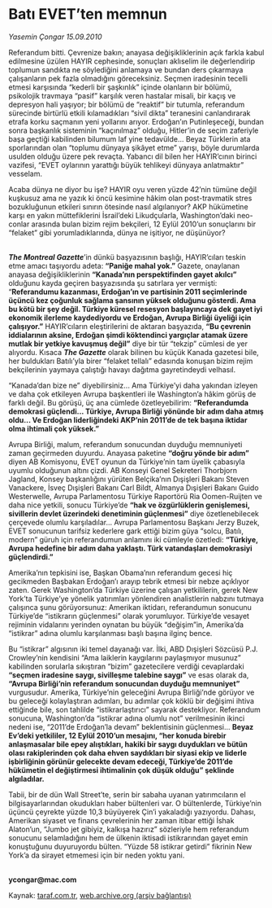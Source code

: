 # Batı EVET’ten memnun

*Yasemin Çongar 15.09.2010*

<div class="yazi"><p>Referandum bitti. Çevrenize bakın; anayasa değişikliklerinin açık farkla kabul edilmesine üzülen HAYIR cephesinde, sonuçları aklıselim ile değerlendirip toplumun sandıkta ne söylediğini anlamaya ve bundan ders çıkarmaya çalışanların pek fazla olmadığını göreceksiniz. Seçmen iradesinin tecelli etmesi karşısında “kederli bir şaşkınlık” içinde olanların bir bölümü, psikolojik travmaya “pasif” karşılık veren hastalar misali, bir kaçış ve depresyon hali yaşıyor; bir bölümü de “reaktif” bir tutumla, referandum sürecinde birtürlü etkili kılamadıkları “sivil dikta” teranesini canlandırarak etrafa korku saçmanın yeni yollarını arıyor. Erdoğan’ın Putinleşeceği, bundan sonra başkanlık sisteminin “kaçınılmaz” olduğu, Hitler’in de seçim zaferiyle başa geçtiği kabilinden bilumum laf yine tedavülde... Beyaz Türklerin ata sporlarından olan “toplumu dünyaya şikâyet etme” yarışı, böyle durumlarda usulden olduğu üzere pek revaçta. Yabancı dil bilen her HAYIR’cının birinci vazifesi, “EVET oylarının yarattığı büyük tehlikeyi dünyaya anlatmaktır” vesselam.</p>
<p>Acaba dünya ne diyor bu işe? HAYIR oyu veren yüzde 42’nin tümüne değil kuşkusuz ama ne yazık ki öncü kesimine hâkim olan post-travmatik stres bozukluğunun etkileri sınırın ötesinde nasıl algılanıyor? AKP hükümetine karşı en yakın müttefiklerini İsrail’deki Likudçularla, Washington’daki neo-conlar arasında bulan bizim rejim bekçileri, 12 Eylül 2010’un sonuçlarını bir “felaket” gibi yorumladıklarında, dünya ne işitiyor, ne düşünüyor?</p>
<p><b><i><br/>The Montreal Gazette</i></b>’in dünkü başyazısının başlığı, HAYIR’cıları teskin etme amacı taşıyordu adeta: <b>“Paniğe mahal yok.”</b> Gazete, onaylanan anayasa değişikliklerinin <b>“Kanada’nın perspektifinden gayet akılcı”</b> olduğunu kayda geçiren başyazısında şu satırlara yer vermişti: “<b>Referandumu kazanması, Erdoğan’ın ve partisinin 2011 seçimlerinde üçüncü kez çoğunluk sağlama şansının yüksek olduğunu gösterdi. Ama bu kötü bir şey değil. Türkiye küresel resesyon başlayıncaya dek gayet iyi ekonomik ilerleme kaydediyordu ve Erdoğan, Avrupa Birliği üyeliği için çalışıyor.”</b> HAYIR’cıların eleştirilerini de aktaran başyazıda, <b>“Bu çevrenin iddialarının aksine, Erdoğan şimdi köktendinci yargıçlar atamak üzere mutlak bir yetkiye kavuşmuş değil”</b> diye bir tür “tekzip” cümlesi de yer alıyordu. Kısaca <b><i>The Gazette</i></b> olarak bilinen bu küçük Kanada gazetesi bile, her buldukları Batılı’yla birer “felaket tellalı” edasında konuşan bizim rejim bekçilerinin yaymaya çalıştığı havayı dağıtma gayretindeydi velhasıl.</p>
<p>“Kanada’dan bize ne” diyebilirsiniz... Ama Türkiye’yi daha yakından izleyen ve daha çok etkileyen Avrupa başkentleri ile Washington’a hâkim görüş de farklı değil. Bu görüşü, üç ana cümlede özetleyebilirim: <b>“Referandumda demokrasi güçlendi... Türkiye, Avrupa Birliği yönünde bir adım daha atmış oldu... Ve Erdoğan liderliğindeki AKP’nin 2011’de de tek başına iktidar olma ihtimali çok yüksek.”</b></p>
<p>Avrupa Birliği, malum, referandum sonucundan duyduğu memnuniyeti zaman geçirmeden duyurdu. Anayasa paketine <b>“doğru yönde bir adım”</b> diyen AB Komisyonu, EVET oyunun da Türkiye’nin tam üyelik çabasıyla uyumlu olduğunun altını çizdi. AB Konseyi Genel Sekreteri Thorbjorn Jagland, Konsey başkanlığını yürüten Belçika’nın Dışişleri Bakanı Steven Vanackere, İsveç Dışişleri Bakanı Carl Bildt, Almanya Dışişleri Bakanı Guido Westerwelle, Avrupa Parlamentosu Türkiye Raportörü Ria Oomen-Ruijten ve daha nice yetkili, sonucu Türkiye’de <b>“hak ve özgürlüklerin genişlemesi, sivillerin devlet üzerindeki denetiminin güçlenmesi”</b> diye özetlenebilecek çerçevede olumlu karşıladılar... Avrupa Parlamentosu Başkanı Jerzy Buzek, EVET sonucunun tarifsiz kederlere gark ettiği bizim güya “solcu, Batılı, modern” güruh için referandumun anlamını iki cümleyle özetledi: <b>“Türkiye, Avrupa hedefine bir adım daha yaklaştı. Türk vatandaşları demokrasiyi güçlendirdi.”</b></p>
<p>Amerika’nın tepkisini ise, Başkan Obama’nın referandum gecesi hiç gecikmeden Başbakan Erdoğan’ı arayıp tebrik etmesi bir nebze açıklıyor zaten. Gerek Washington’da Türkiye üzerine çalışan yetkililerin, gerek New York’ta Türkiye’ye yönelik yatırımları yönlendiren analistlerin nabzını tutmaya çalışınca şunu görüyorsunuz: Amerikan iktidarı, referandumun sonucunu Türkiye’de “istikrarın güçlenmesi” olarak yorumluyor. Türkiye’de vesayet rejiminin vidalarını yerinden oynatan bu büyük “değişim”in, Amerika’da “istikrar” adına olumlu karşılanması başlı başına ilginç bence. </p>
<p>Bu “istikrar” algısının iki temel dayanağı var. İlki, ABD Dışişleri Sözcüsü P.J. Crowley’nin kendisini “Ama laiklerin kaygılarını paylaşmıyor musunuz” kabilinden sorularla sıkıştıran “bizim” gazetecilere verdiği cevaplardaki <b>“seçmen iradesine saygı, sivilleşme talebine saygı”</b> ve esas olarak da, <b>“Avrupa Birliği’nin referandum sonucundan duyduğu memnuniyet”</b> vurgusudur. Amerika, Türkiye’nin geleceğini Avrupa Birliği’nde görüyor ve bu geleceği kolaylaştıran adımları, bu adımlar çok köklü bir değişimi ihtiva ettiğinde bile, son tahlilde “istikrarlaştırıcı” sayarak destekliyor. Referandum sonucuna, Washington’da “istikrar adına olumlu not” verilmesinin ikinci nedeni ise, “2011’de Erdoğan’la devam” beklentisinin güçlenmesi... <b>Beyaz Ev’deki yetkililer, 12 Eylül 2010’un mesajını, “her konuda birebir anlaşmasalar bile epey alıştıkları, hakiki bir saygı duydukları ve bütün olası rakiplerinden çok daha ehven saydıkları bir siyasi ekip ve liderle işbirliğinin görünür gelecekte devam edeceği, Türkiye’de 2011’de hükümetin el değiştirmesi ihtimalinin çok düşük olduğu” şeklinde algıladılar. </b></p>
<p>Tabii, bir de dün Wall Street’te, serin bir sabaha uyanan yatırımcıların el bilgisayarlarından okudukları haber bültenleri var. O bültenlerde, Türkiye’nin üçüncü çeyrekte yüzde 10,3 büyüyerek Çin’i yakaladığı yazıyordu. Dahası, Amerikan siyaset ve finans çevrelerinin her zaman itibar ettiği İshak Alaton’un, “Jumbo jet gibiyiz, kalkışa hazırız” sözleriyle hem referandum sonucunu selamladığını hem de ülkenin iktisadi istikrarından gayet emin konuştuğunu duyuruyordu bülten. “Yüzde 58 istikrar getirdi” fikrinin New York’a da sirayet etmemesi için bir neden yoktu yani.</p>
<p><b><br/>ycongar@mac.com</b></p></div>

Kaynak: [taraf.com.tr](http://www.taraf.com.tr:80/yasemin-congar/makale-bati-evet-ten-memnun.htm), [web.archive.org (arşiv bağlantısı)](http://web.archive.org/web/20100917062335/http://www.taraf.com.tr:80/yasemin-congar/makale-bati-evet-ten-memnun.htm)
